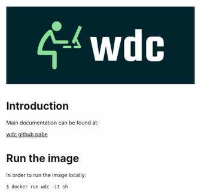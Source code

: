 ![LOGO](https://raw.githubusercontent.com/dejanfajfar/wdc/master/doc/logo/cover.png)

# Introduction

Main documentation can be found at:

[wdc github pabe](https://github.com/dejanfajfar/wdc)

# Run the image

In order to run the image locally:

```
$ docker run wdc -it sh
```
